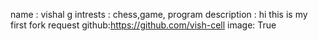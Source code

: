 name : vishal g
intrests : chess,game, program
description : hi this is my first fork request
github:https://github.com/vish-cell
image: True

